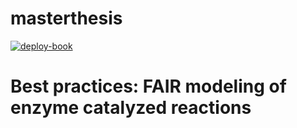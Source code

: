 # masterthesis

[![deploy-book](https://github.com/haeussma/masterthesis/workflows/deploy.yaml/badge.svg)](https://github.com/haeussma/masterthesis/actions/workflows/deploy.yaml)
# Best practices: FAIR modeling of enzyme catalyzed reactions
